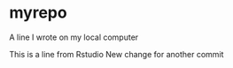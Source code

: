 # myrepo
A line I wrote on my local computer

This is a line from Rstudio
New change for another commit